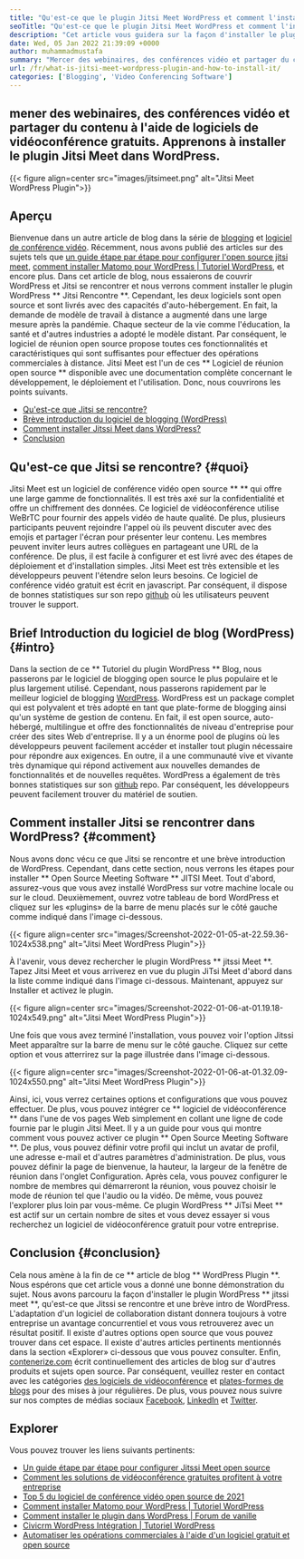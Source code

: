 ```yaml
---
title: "Qu'est-ce que le plugin Jitsi Meet WordPress et comment l'installer?" 
seoTitle: "Qu'est-ce que le plugin Jitsi Meet WordPress et comment l'installer?" 
description: "Cet article vous guidera sur la façon d'installer le plugin WordPress Jitsi Meet. Jitsi Meet est un logiciel de vidéoconférence open source avec des fonctionnalités puissantes." 
date: Wed, 05 Jan 2022 21:39:09 +0000
author: muhammadmustafa
summary: "Mercer des webinaires, des conférences vidéo et partager du contenu à l'aide d'un logiciel de vidéoconférence gratuit. Apprenons à installer le plugin Jitsi Meet dans WordPress." 
url: /fr/what-is-jitsi-meet-wordpress-plugin-and-how-to-install-it/
categories: ['Blogging', 'Video Conferencing Software']
---
```


## mener des webinaires, des conférences vidéo et partager du contenu à l'aide de logiciels de vidéoconférence gratuits. Apprenons à installer le plugin Jitsi Meet dans WordPress.

{{< figure align=center src="images/jitsimeet.png" alt="Jitsi Meet WordPress Plugin">}}


## Aperçu
Bienvenue dans un autre article de blog dans la série de [blogging][1] et [logiciel de conférence vidéo][2]. Récemment, nous avons publié des articles sur des sujets tels que [un guide étape par étape pour configurer l'open source jitsi meet][3], [comment installer Matomo pour WordPress | Tutoriel WordPress][4], et encore plus. Dans cet article de blog, nous essaierons de couvrir WordPress et Jitsi se rencontrer et nous verrons comment installer le plugin WordPress ** Jitsi Rencontre **. Cependant, les deux logiciels sont open source et sont livrés avec des capacités d'auto-hébergement. En fait, la demande de modèle de travail à distance a augmenté dans une large mesure après la pandémie. Chaque secteur de la vie comme l'éducation, la santé et d'autres industries a adopté le modèle distant.
Par conséquent, le logiciel de réunion open source propose toutes ces fonctionnalités et caractéristiques qui sont suffisantes pour effectuer des opérations commerciales à distance. Jitsi Meet est l'un de ces ** Logiciel de réunion open source ** disponible avec une documentation complète concernant le développement, le déploiement et l'utilisation. Donc, nous couvrirons les points suivants.
  * [Qu'est-ce que Jitsi se rencontre?][5]
  * [Brève introduction du logiciel de blogging (WordPress)][6]
  * [Comment installer Jitssi Meet dans WordPress?][7]
  * [Conclusion][8]

## Qu'est-ce que Jitsi se rencontre? {#quoi}
Jitsi Meet est un logiciel de conférence vidéo open source ** ** qui offre une large gamme de fonctionnalités. Il est très axé sur la confidentialité et offre un chiffrement des données. Ce logiciel de vidéoconférence utilise WeBrTC pour fournir des appels vidéo de haute qualité. De plus, plusieurs participants peuvent rejoindre l'appel où ils peuvent discuter avec des emojis et partager l'écran pour présenter leur contenu. Les membres peuvent inviter leurs autres collègues en partageant une URL de la conférence. De plus, il est facile à configurer et est livré avec des étapes de déploiement et d'installation simples. Jitsi Meet est très extensible et les développeurs peuvent l'étendre selon leurs besoins. Ce logiciel de conférence vidéo gratuit est écrit en javascript. Par conséquent, il dispose de bonnes statistiques sur son repo [github][9] où les utilisateurs peuvent trouver le support.

## Brief Introduction du logiciel de blog (WordPress) {#intro}
Dans la section de ce ** Tutoriel du plugin WordPress ** Blog, nous passerons par le logiciel de blogging open source le plus populaire et le plus largement utilisé. Cependant, nous passerons rapidement par le meilleur logiciel de blogging [WordPress][10]. WordPress est un package complet qui est polyvalent et très adopté en tant que plate-forme de blogging ainsi qu'un système de gestion de contenu. En fait, il est open source, auto-hébergé, multilingue et offre des fonctionnalités de niveau d'entreprise pour créer des sites Web d'entreprise. Il y a un énorme pool de plugins où les développeurs peuvent facilement accéder et installer tout plugin nécessaire pour répondre aux exigences. En outre, il a une communauté vive et vivante très dynamique qui répond activement aux nouvelles demandes de fonctionnalités et de nouvelles requêtes. WordPress a également de très bonnes statistiques sur son [github][11] repo. Par conséquent, les développeurs peuvent facilement trouver du matériel de soutien.

## Comment installer Jitsi se rencontrer dans WordPress? {#comment}
Nous avons donc vécu ce que Jitsi se rencontre et une brève introduction de WordPress. Cependant, dans cette section, nous verrons les étapes pour installer ** Open Source Meeting Software ** JITSI Meet.
Tout d'abord, assurez-vous que vous avez installé WordPress sur votre machine locale ou sur le cloud.
Deuxièmement, ouvrez votre tableau de bord WordPress et cliquez sur les «plugins» de la barre de menu placés sur le côté gauche comme indiqué dans l'image ci-dessous.

{{< figure align=center src="images/Screenshot-2022-01-05-at-22.59.36-1024x538.png" alt="Jitsi Meet WordPress Plugin">}}

À l'avenir, vous devez rechercher le plugin WordPress ** jitssi Meet **. Tapez Jitsi Meet et vous arriverez en vue du plugin JiTsi Meet d'abord dans la liste comme indiqué dans l'image ci-dessous. Maintenant, appuyez sur Installer et activez le plugin.

{{< figure align=center src="images/Screenshot-2022-01-06-at-01.19.18-1024x549.png" alt="Jitsi Meet WordPress Plugin">}}

Une fois que vous avez terminé l'installation, vous pouvez voir l'option Jitssi Meet apparaître sur la barre de menu sur le côté gauche. Cliquez sur cette option et vous atterrirez sur la page illustrée dans l'image ci-dessous.

{{< figure align=center src="images/Screenshot-2022-01-06-at-01.32.09-1024x550.png" alt="Jitsi Meet WordPress Plugin">}}

Ainsi, ici, vous verrez certaines options et configurations que vous pouvez effectuer. De plus, vous pouvez intégrer ce ** logiciel de vidéoconférence ** dans l'une de vos pages Web simplement en collant une ligne de code fournie par le plugin Jitsi Meet. Il y a un guide pour vous qui montre comment vous pouvez activer ce plugin ** Open Source Meeting Software **. De plus, vous pouvez définir votre profil qui inclut un avatar de profil, une adresse e-mail et d'autres paramètres d'administration. De plus, vous pouvez définir la page de bienvenue, la hauteur, la largeur de la fenêtre de réunion dans l'onglet Configuration. Après cela, vous pouvez configurer le nombre de membres qui démarreront la réunion, vous pouvez choisir le mode de réunion tel que l'audio ou la vidéo.
De même, vous pouvez l'explorer plus loin par vous-même. Ce plugin WordPress ** JiTsi Meet ** est actif sur un certain nombre de sites et vous devez essayer si vous recherchez un logiciel de vidéoconférence gratuit pour votre entreprise.

## Conclusion {#conclusion}
Cela nous amène à la fin de ce ** article de blog ** WordPress Plugin **. Nous espérons que cet article vous a donné une bonne démonstration du sujet. Nous avons parcouru la façon d'installer le plugin WordPress ** jitssi meet **, qu'est-ce que Jitssi se rencontre et une brève intro de WordPress. L'adaptation d'un logiciel de collaboration distant donnera toujours à votre entreprise un avantage concurrentiel et vous vous retrouverez avec un résultat positif. Il existe d'autres options open source que vous pouvez trouver dans cet espace. Il existe d'autres articles pertinents mentionnés dans la section «Explorer» ci-dessous que vous pouvez consulter.
Enfin, [contenerize.com][12] écrit continuellement des articles de blog sur d'autres produits et sujets open source. Par conséquent, veuillez rester en contact avec les catégories [des logiciels de vidéoconférence][13] et [plates-formes de blogs][14] pour des mises à jour régulières. De plus, vous pouvez nous suivre sur nos comptes de médias sociaux [Facebook][15], [LinkedIn][16] et [Twitter][17].

## Explorer
Vous pouvez trouver les liens suivants pertinents:
  * [Un guide étape par étape pour configurer Jitssi Meet open source][3]
  * [Comment les solutions de vidéoconférence gratuites profitent à votre entreprise][18]
  * [Top 5 du logiciel de conférence vidéo open source de 2021][19]
  * [Comment installer Matomo pour WordPress | Tutoriel WordPress][20]
  * [Comment installer le plugin dans WordPress | Forum de vanille][21]
  * [Civicrm WordPress Intégration | Tutoriel WordPress][22]
  * [Automatiser les opérations commerciales à l'aide d'un logiciel gratuit et open source][23]

  
[1]: https://blog.containerize.com/category/blogging/
[2]: https://blog.containerize.com/category/video-conferencing-software/
[3]: https://blog.containerize.com/video-conferencing-software/how-to-set-up-open-source-jitsi-meet/
[4]: http://how%20to%20install%20matomo%20for%20wordpress%20%7C%20wordpress%20tutorial/
[5]: #what
[6]: #intro
[7]: #how
[8]: #Conclusion
[9]: https://github.com/jitsi/jitsi-meet
[10]: https://products.containerize.com/blogging/wordpress/
[11]: https://github.com/wordpress/
[12]: https://www.containerize.com/
[13]: https://products.containerize.com/video-conferencing/
[14]: https://products.containerize.com/blogging/
[15]: https://web.facebook.com/containerize
[16]: https://www.linkedin.com/company/containerize/
[17]: https://twitter.com/containerize_co
[18]: https://blog.containerize.com/
[19]: https://blog.containerize.com/video-conferencing-software/top-5-open-source-video-conferencing-software-of-2021/
[20]: #
[21]: https://blog.containerize.com/blogging/how-to-a-install-plugin-in-wordpress-vanilla-forum/
[22]: https://blog.containerize.com/blogging/civicrm-wordpress-integration-wordpress-tutorial/
[23]: https://blog.containerize.com/blogging/automate-business-operations-using-open-source-software/
